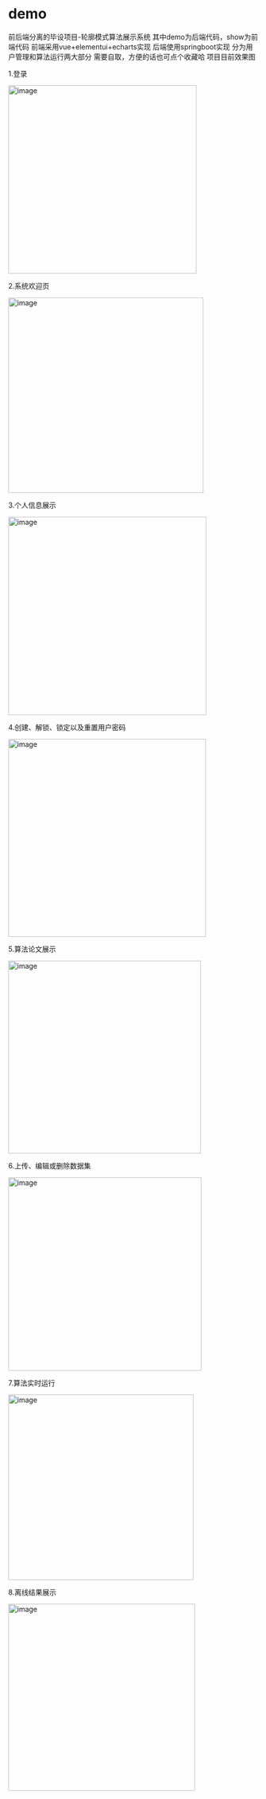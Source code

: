 # demo
前后端分离的毕设项目-轮廓模式算法展示系统 
其中demo为后端代码，show为前端代码
前端采用vue+elementui+echarts实现
后端使用springboot实现
分为用户管理和算法运行两大部分
需要自取，方便的话也可点个收藏哈
项目目前效果图

1.登录

<img width="379" alt="image" src="https://user-images.githubusercontent.com/86345894/163845940-d76deaee-5149-419e-afe4-a8105056a1dd.png">

2.系统欢迎页

<img width="393" alt="image" src="https://user-images.githubusercontent.com/86345894/163845998-598ecb7f-4548-4a49-ac37-e18531363eed.png">

3.个人信息展示

<img width="399" alt="image" src="https://user-images.githubusercontent.com/86345894/163846060-126a3f43-0add-4a84-a886-bc0f456a0823.png">

4.创建、解锁、锁定以及重置用户密码

<img width="398" alt="image" src="https://user-images.githubusercontent.com/86345894/163846106-87a21def-091a-4283-b7ca-2b72655273fc.png">

5.算法论文展示

<img width="388" alt="image" src="https://user-images.githubusercontent.com/86345894/163846180-89cadfba-4f47-48e5-8be9-30a5a62b9131.png">

6.上传、编辑或删除数据集

<img width="389" alt="image" src="https://user-images.githubusercontent.com/86345894/163846235-9bd9781b-0811-4065-8bd2-777bb6a10056.png">

7.算法实时运行

<img width="373" alt="image" src="https://user-images.githubusercontent.com/86345894/163846320-5046052b-f651-4123-9fe2-4f856345a884.png">

8.离线结果展示

<img width="376" alt="image" src="https://user-images.githubusercontent.com/86345894/163846385-f4effde3-b01c-4fd0-a8d9-a0b279fd4f95.png">


